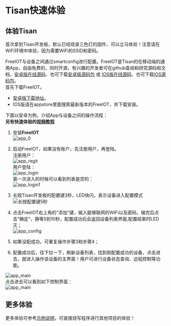 # Tisan快速体验  

## 体验Tisan  
首次拿到Tisan开发板，默认已经烧录三色灯的固件，可以立马体验！注意请在WiFi环境中体验，因为需要WiFi的SSID和密码。 

FreeIOT与设备之间通过smartconfig进行配置。FreeIOT是Tisan的在移动端的通用App，自由免费的，同时开源，有兴趣的开发者可在github查阅和研究源码和文档，[安卓版在线源码](https://github.com/free-iot/freeiot-android)、也可下载[安卓版源码包](https://github.com/free-iot/freeiot-android/archive/master.zip) 或 [IOS版在线源码](https://github.com/free-iot/freeiot-ios)、也可下载[IOS源码包](https://github.com/free-iot/freeiot-ios/archive/master.zip)。   
首先下载FreeIOT。   
- [安卓版下载地址](http://shouji.baidu.com/software/item?docid=7996553&from=as&qq-pf-to=pcqq.discussion)。  
- IOS版请在appstore里面搜索最新版本的FreeIOT，并下载安装。   
  

   
下面以安卓为例，介绍App与设备之间的操作流程：  
**另有快速体验的[视频教程](http://v.youku.com/v_show/id_XMTM2NDQyNjM4NA==.html?from=y1.7-1.2)**  
      
1. 安装**FreeIOT**  
![app_0](image/app_0.png)    
  
2. 启动FreeIOT，如果没有账户，先注册用户，再登陆。  
注册用户：     
![app_regit](image/app_regit.png)  
用户登陆：    
![app_login](image/app_login.png)  
第一次进入的时候可以看到列表是空的：  
![app_login1](image/app_m11.png)  
    
3. 长按Tisan开发板的配置键3秒，LED快闪，表示设备进入配置模式   
![长按配置键5秒](image/peiz1.png)  
  
4. 点击FreeIOT右上角的“添加”键，输入能够联网的WiFi以及密码，输完后点击“确定”，静等5到10秒，配置成功后会返回设备列表界面,配置结束时LED灭；  
![app_config](image/app_config.png)  
  
5. 如果没配成功，可重复操作步骤3和步骤4；  
6. 配置成功后，往下拉一下，刷新设备列表，找到刚配置成功的设备，点击进去，就进入操作该设备的主界面！用户可进行设备状态查询、远程控制等功能。   

![app_main](image/app_m21.png)  
点击进去可以看到如下控制界面：  
![app_main](image/app_m31.png)  

## 更多体验  
更多体验可参考[示例说明](demo.md)，可直接烧写程序进行其他项目的体验！  
 







